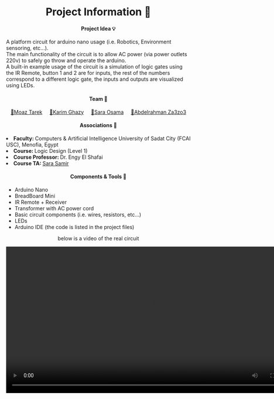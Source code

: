 <h1 align="center"> Project Information 📝 </h1>

<h4 align="center"> Project Idea 💡 </h4>

<p>
    A platform circuit for arduino nano usage (i.e. Robotics, Environment sensoring, etc...). <br>
    The main functionality of the circuit is to allow AC power (via power outlets 220v) to safely go throw and operate the arduino. <br>
    A built-in example usage of the circuit is a simulation of logic gates using the IR Remote, button 1 and 2 are for inputs, the rest of the numbers correspond to a different logic gate, the inputs and outputs are visualized using LEDs. <br>
</p>

<h4 align="center">Team 👥</h4>

<p align="center">
    <a href="https://github.com/Mawziminium">🔹Moaz Tarek</a> &nbsp;&nbsp;&nbsp;
    <a href="https://github.com/Karimskee">🔹Karim Ghazy</a> &nbsp;&nbsp;&nbsp;
    <a href="https://github.com/sara96500">🔹Sara Osama</a> &nbsp;&nbsp;&nbsp;
    <a href="https://github.com/Ubb-a">🔹Abdelrahman Za3zo3</a>
</p>

<h4 align="center"> Associations 🔗 </h4>

<ui>
    <li><b> Faculty:             </b> Computers & Artificial Intelligence University of Sadat City (FCAI USC), Menofia, Egypt     <br>
    <li><b> Course:             </b> Logic Design (Level 1) <br>
    <li><b> Course Professor:   </b> Dr. Engy El Shafai     <br>
    <li><b> Course TA:          </b> <a href="https://www.linkedin.com/in/sara-samir-20265a222?lipi=urn%3Ali%3Apage%3Ad_flagship3_profile_view_base_contact_details%3BOCPVLS7GShyBjgAlMU02xQ%3D%3D"> Sara Samir </a>
</ui>


<h4 align="center"> Components & Tools 🧰 </h4>

<ul>
    <li> Arduino Nano
    <li> BreadBoard Mini
    <li> IR Remote + Receiver
    <li> Transformer with AC power cord
    <li> Basic circuit components (i.e. wires, resistors, etc...)
    <li> LEDs
    <li> Arduino IDE (the code is listed in the project files)
</ul>


<p align="center"> below is a video of the real circuit </p>
<video controls src="test vid.mp4" title="Title" width=800></video>